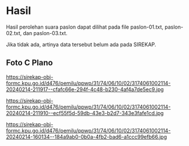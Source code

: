 # Hasil

Hasil perolehan suara paslon dapat dilihat pada file paslon-01.txt, paslon-02.txt, dan paslon-03.txt.

Jika tidak ada, artinya data tersebut belum ada pada SIREKAP.

## Foto C Plano

https://sirekap-obj-formc.kpu.go.id/d476/pemilu/ppwp/31/74/06/10/02/3174061002114-20240214-211917--cfafc66e-294f-4c48-b230-4af4a7de5ec9.jpg

https://sirekap-obj-formc.kpu.go.id/d476/pemilu/ppwp/31/74/06/10/02/3174061002114-20240214-211910--ecf55f5d-59db-43e3-b2d7-343e3fafe1cd.jpg

https://sirekap-obj-formc.kpu.go.id/d476/pemilu/ppwp/31/74/06/10/02/3174061002114-20240214-160134--184a9ab0-0b0a-4fb2-bad6-a1ccc99efb66.jpg
